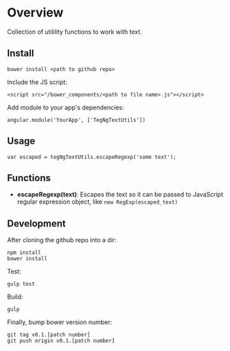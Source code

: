 # Overview

Collection of utilility functions to work with text.

## Install

    bower install <path to github repo>

Include the JS script:

    <script src="/bower_components/<path to file name>.js"></script>

Add module to your app's dependencies:

    angular.module('YourApp', ['TegNgTextUtils'])

## Usage

    var escaped = tegNgTextUtils.escapeRegexp('some text');

## Functions

  * **escapeRegexp(text)**: Escapes the text so it can be passed to JavaScript regular expression object, like `new RegExp(escaped_text)`


## Development

After cloning the github repo into a dir:

    npm install
    bower install

Test:

    gulp test

Build:

    gulp

Finally, bump bower version number:

    git tag v0.1.[patch number]
    git push origin v0.1.[patch number]



